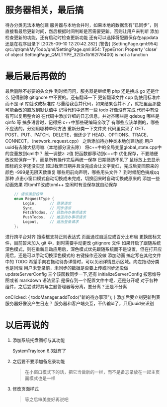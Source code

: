 
# 服务器相关，最后搞

待办分类无法本地创建
服务器与本地合并时，如果本地的数据含有“已同步”，则直接看最后更新时间，然后根据时间判断是否需要更新。否则让用户来判断
添加检查更新的功能，还有启动时检查更新功能
还有可以选择将配置保存在appdata还是在程序目录下
[2025-09-10 12:20:42.282] [警告] [SettingPage.qml:954] qrc:/qt/qml/MyTodo/qml/SettingPage.qml:954: TypeError: Property 'close' of object SettingPage_QMLTYPE_32(0x1b162f76400) is not a function

# 最后最后再做的

最后删除不必要的头文件
到时候问问，服务器是继续用 php 还是换成 go 还是什么
记得删除 gitignore 中不要的。还有翻译一下
更新翻译文件
cpp 能使用标准库而不是 qt 库就改成标准库
尽量给我合并代码，如果结果合并不了，就把里面那些可能会改的直放到默认值中
记得代码中还有一些 todo 好像没有完成
代码中有没有可以复用整合的
在代码中添加详细的日志信息，并对齐哪些是 qdebug 哪些是 qinfo 等
搞多语言时，记得把 c++中那些硬编码全改了
有哪些应该单例的，哪些不应该的，分别用哪种单例方法
重新分类一下文件夹
代码里实现了 GET、POST、PUT、PATCH、DELETE，但还少了 HEAD、OPTIONS、TRACE、CONNECT。（network_request.cpp）
之后添加待办种类本地创建功能
用户uuid有去除大括号嘛（本地部分没去除）
将c++中的全局变量global_state.cpp中的变量放到qml中？
统一调整z: z值
把函数都移动到c++中
优化保存，不要随便改改就保存一下，而是所有操作完后再统一保存
日期筛选不见了
鼠标放上去显示图标的文字还没实现
超过截至日期并且没完成会让文字变红，完成后变回原来的颜色
-999是无限天数重复
哪些用前向声明，哪些用头文件？
到时候配色搞成qq那种
点击小窗口模式自动切换成未完成，切换回来时自动切换成原来的
添加一些动画效果
将toml11改成toml++
空闲时有没保存就自动保存

```cpp
    // 请求类型枚举
    enum RequestType {
        Login,      // 登录请求
        Sync,       // 同步请求
        FetchTodos, // 获取待办事项请求
        PushTodos,  // 推送待办事项请求
        Logout,     // 退出登录请求
    };
```

进行跨平台对齐
搜索框支持正则表达式
页面通过自适应或百分比布局
更换图标文件，目前暂未加入 git 中，到时需要手动更改 gitignore 文件
如果开启了跟随系统深色模式，则在重新启动应用后，深色模式优先跟随系统而不是设置，但在打开应用后，还是可以手动切换深色模式的
右键操作还没做
添加动画
搞定写在其他文件中的 TODO
希望手向右拖动待办详情时，可以关闭详情显示区域。向左拖动分类也是同理
用户未登录前，未同步的数据是否要上传或同步还没做
updateServerConfig 三个该函数同步一下,还有 initializeServerConfig
按思维导图或者 markdown 语法显示
是保存到一个配置文件中呢，还是分开呢
对于各种组件，之后尝试将其与主题管理器等分离，要分离？还是不分离

onClicked: {
todoManager.addTodo("新的待办事项");
}
添加后要立刻更新列表
服务器好像没产生日志？
服务器和客户端交互，不传输id了，只用uuid来识别

# 以后再说的

1. 添加系统托盘图标与其功能

   SystemTrayIcon 6.3就有了

2. 之后要不要添加备忘录功能
   > 在小窗口模式下的话，把它当做新的一栏，而不是备忘录放在一起主页面模式也是一样

3. 修改页面样式
    > 等之后审美变好再说吧
